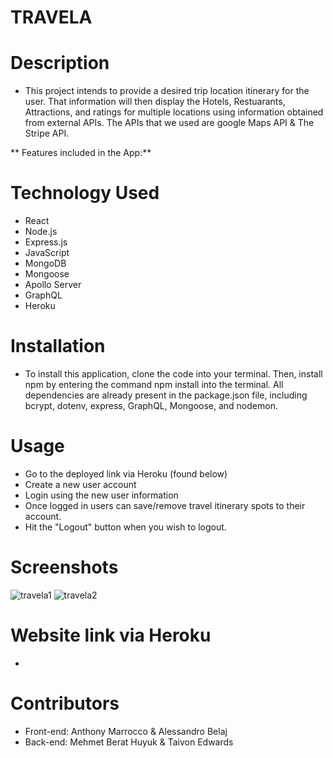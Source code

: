# TRAVELA

# Description
* This project intends to provide a desired trip location itinerary for the user. That information will then display the Hotels, Restuarants, Attractions, and ratings   for multiple locations using information obtained from external APIs. The APIs that we used are google Maps API & The Stripe API.

** Features included in the App:**


# Technology Used
* React
* Node.js
* Express.js
* JavaScript
* MongoDB
* Mongoose
* Apollo Server
* GraphQL
* Heroku

# Installation
* To install this application, clone the code into your terminal. Then, install npm by entering the command npm install into the terminal. All dependencies are already   present in the package.json file, including bcrypt, dotenv, express, GraphQL, Mongoose, and nodemon.


# Usage 
* Go to the deployed link via Heroku (found below)
* Create a new user account
* Login using the new user information
* Once logged in users can save/remove travel itinerary spots to their account.
* Hit the "Logout" button when you wish to logout.


# Screenshots
 ![travela1](https://user-images.githubusercontent.com/92614793/170169815-8d138051-2458-4bb3-aa59-45319b667a5c.JPG)
 ![travela2](https://user-images.githubusercontent.com/92614793/170169875-bb2493d1-d53d-4ecf-85a6-264ea4964926.JPG)


  
# Website link via Heroku 
* 


# Contributors
* Front-end: Anthony Marrocco & Alessandro Belaj
* Back-end: Mehmet Berat Huyuk & Taivon Edwards
